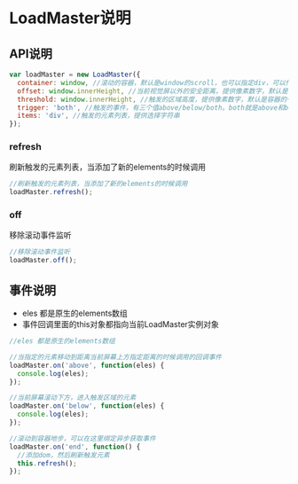 # LoadMaster说明

## API说明

```javascript
var loadMaster = new LoadMaster({
  container: window, //滚动的容器，默认是window的scroll，也可以指定div，可以传字符串或者原生element
  offset: window.innerHeight, //当前视觉屏以外的安全距离，提供像素数字，默认是容器的一屏高度
  threshold: window.innerHeight, //触发的区域高度，提供像素数字，默认是容器的一屏高度
  trigger: 'both', //触发的事件，有三个值above/below/both。both就是above和below事件都触发
  items: 'div', //触发的元素列表，提供选择字符串
});

```

### refresh

刷新触发的元素列表，当添加了新的elements的时候调用

```javascript
//刷新触发的元素列表，当添加了新的elements的时候调用
loadMaster.refresh();
```

### off

移除滚动事件监听

```javascript
//移除滚动事件监听
loadMaster.off();
```

## 事件说明

- eles 都是原生的elements数组
- 事件回调里面的this对象都指向当前LoadMaster实例对象


```javascript
//eles 都是原生的elements数组

//当指定的元素移动到距离当前屏幕上方指定距离的时候调用的回调事件
loadMaster.on('above', function(eles) {
  console.log(eles);
});

//当前屏幕滚动下方，进入触发区域的元素
loadMaster.on('below', function(eles) {
  console.log(eles);
});

//滚动到容器地步，可以在这里绑定异步获取事件
loadMaster.on('end', function() {
  //添加dom，然后刷新触发元素
  this.refresh();
});
```
